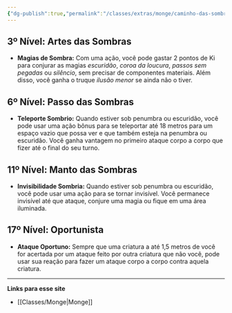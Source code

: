 ```yaml
---
{"dg-publish":true,"permalink":"/classes/extras/monge/caminho-das-sombras/","created":"2024-07-26T08:26:13.656-03:00"}
---
```



## 3º Nível: Artes das Sombras
- **Magias de Sombra:** Com uma ação, você pode gastar 2 pontos de Ki para conjurar as magias *escuridão*, *coroa da loucura*, *passos sem pegadas* ou *silêncio*, sem precisar de componentes materiais. Além disso, você ganha o truque *ilusão menor* se ainda não o tiver.

## 6º Nível: Passo das Sombras
- **Teleporte Sombrio:** Quando estiver sob penumbra ou escuridão, você pode usar uma ação bônus para se teleportar até 18 metros para um espaço vazio que possa ver e que também esteja na penumbra ou escuridão. Você ganha vantagem no primeiro ataque corpo a corpo que fizer até o final do seu turno.

## 11º Nível: Manto das Sombras
- **Invisibilidade Sombria:** Quando estiver sob penumbra ou escuridão, você pode usar uma ação para se tornar invisível. Você permanece invisível até que ataque, conjure uma magia ou fique em uma área iluminada.

## 17º Nível: Oportunista
- **Ataque Oportuno:** Sempre que uma criatura a até 1,5 metros de você for acertada por um ataque feito por outra criatura que não você, pode usar sua reação para fazer um ataque corpo a corpo contra aquela criatura.

___
**Links para esse site**
- [[Classes/Monge\|Monge]]